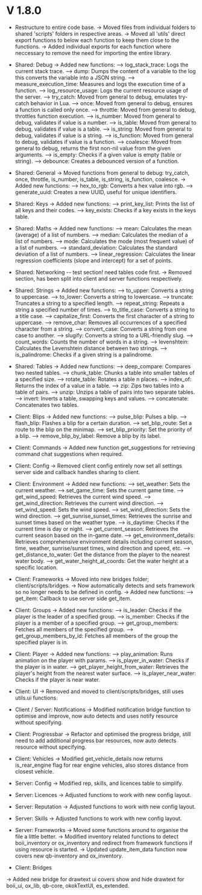 # V 1.8.0

- Restructure to entire code base.
-> Moved files from individual folders to shared 'scripts' folders in respective areas.
-> Moved all 'utils' direct export functions to below each function to keep them close to the functions.
-> Added individual exports for each function where neccessary to remove the need for importing the entire library.

- Shared: Debug
-> Added new functions:
--> log_stack_trace: Logs the current stack trace.
--> dump: Dumps the content of a variable to the log this converts the variable into a JSON string.
--> measure_execution_time: Measures and logs the execution time of a function.
--> log_resource_usage: Logs the current resource usage of the server.
--> try_catch: Moved from general to debug, emulates try-catch behavior in Lua.
--> once: Moved from general to debug, ensures a function is called only once.
--> throttle: Moved from general to debug, throttles function execution.
--> is_number: Moved from general to debug, validates if value is a number.
--> is_table: Moved from general to debug, validates if value is a table.
--> is_string: Moved from general to debug, validates if value is a string.
--> is_function: Moved from general to debug, validates if value is a function.
--> coalesce: Moved from general to debug, returns the first non-nil value from the given arguments.
--> is_empty: Checks if a given value is empty (table or string).
--> debounce: Creates a debounced version of a function.

- Shared: General
-> Moved functions from general to debug: try_catch, once, throttle, is_number, is_table, is_string, is_function, coalesce.
-> Added new functions:
--> hex_to_rgb: Converts a hex value into rgb.
--> generate_uuid: Creates a new UUID, useful for unique identifiers.

- Shared: Keys
-> Added new functions:
--> print_key_list: Prints the list of all keys and their codes.
--> key_exists: Checks if a key exists in the keys table.

- Shared: Maths
-> Added new functions:
--> mean: Calculates the mean (average) of a list of numbers.
--> median: Calculates the median of a list of numbers.
--> mode: Calculates the mode (most frequent value) of a list of numbers.
--> standard_deviation: Calculates the standard deviation of a list of numbers.
--> linear_regression: Calculates the linear regression coefficients (slope and intercept) for a set of points.

- Shared: Networking -- test section! need tables code first.
-> Removed section, has been split into client and server functions respectively. 

- Shared: Strings
-> Added new functions:
--> to_upper:  Converts a string to uppercase.
--> to_lower: Converts a string to lowercase.
--> truncate: Truncates a string to a specified length.
--> repeat_string: Repeats a string a specified number of times.
--> to_title_case: Converts a string to a title case.
--> capitalize_first: Converts the first character of a string to uppercase.
--> remove_char: Removes all occurrences of a specified character from a string.
--> convert_case: Converts a string from one case to another.
--> slugify: Converts a string to a URL-friendly slug.
--> count_words: Counts the number of words in a string.
--> levenshtein: Calculates the Levenshtein distance between two strings.
--> is_palindrome: Checks if a given string is a palindrome.

- Shared: Tables
-> Added new functions:
--> deep_compare: Compares two nested tables.
--> chunk_table: Chunks a table into smaller tables of a specified size.
--> rotate_table: Rotates a table n places.
--> index_of: Returns the index of a value in a table.
--> zip: Zips two tables into a table of pairs.
--> unzip: Unzips a table of pairs into two separate tables.
--> invert: Inverts a table, swapping keys and values.
--> concatenate: Concatenates two tables.

- Client: Blips
-> Added new functions:
--> pulse_blip: Pulses a blip.
--> flash_blip: Flashes a blip for a certain duration.
--> set_blip_route: Set a route to the blip on the minimap.
--> set_blip_priority: Set the priority of a blip.
--> remove_blip_by_label: Remove a blip by its label.

- Client: Commands
-> Added new function get_suggestions for retrieving command chat suggestions when required.

- Client: Config
-> Removed client config entirely now set all settings server side and callback handles sharing to client.

- Client: Environment
-> Added new functions:
--> set_weather: Sets the current weather.
--> set_game_time: Sets the current game time.
--> get_wind_speed: Retrieves the current wind speed.
--> get_wind_direction: Retrieves the current wind direction.
--> set_wind_speed: Sets the wind speed.
--> set_wind_direction: Sets the wind direction.
--> get_sunrise_sunset_times: Retrieves the sunrise and sunset times based on the weather type.
--> is_daytime: Checks if the current time is day or night.
--> get_current_season: Retrieves the current season based on the in-game date.
--> get_environment_details: Retrieves comprehensive environment details including current season, time, weather, sunrise/sunset times, wind direction and speed, etc.
--> get_distance_to_water: Get the distance from the player to the nearest water body.
--> get_water_height_at_coords: Get the water height at a specific location.

- Client: Frameworks
-> Moved into new bridges folder; client/scripts/bridges.
-> Now automatically detects and sets framework so no longer needs to be defined in config.
-> Added new functions: 
--> get_item: Callback to use server side get_item.

- Client: Groups
-> Added new functions:
--> is_leader: Checks if the player is the leader of a specified group.
--> is_member: Checks if the player is a member of a specified group.
--> get_group_members: Fetches all members of the specified group.
--> get_group_members_by_id: Fetches all members of the group the specified player is in.

- Client: Player
-> Added new functions:
--> play_animation: Runs animation on the player with params.
--> is_player_in_water: Checks if the player is in water.
--> get_player_height_from_water: Retrieves the player's height from the nearest water surface.
--> is_player_near_water: Checks if the player is near water.

- Client: UI
-> Removed and moved to client/scripts/bridges, still uses utils.ui functions.

- Client / Server: Notifications
-> Modified notification bridge function to optimise and improve, now auto detects and uses notify resource without specifying.

- Client: Progressbar
-> Refactor and optimised the progress bridge, still need to add additional progress bar resources, now auto detects resource without specifying.

- Client: Vehicles
-> Modified get_vehicle_details now returns is_rear_engine flag for rear engine vehicles, also stores distance from closest vehicle.

- Server: Config
-> Modified rep, skills, and licences table to simplify.

- Server: Licences
-> Adjusted functions to work with new config layout.

- Server: Reputation
-> Adjusted functions to work with new config layout.

- Server: Skills
-> Adjusted functions to work with new config layout.

- Server: Frameworks
-> Moved some functions around to organise the file a little better.
-> Modified inventory related functions to detect boii_inventory or ox_inventory and redirect from framework functions if using resource is started.
-> Updated update_item_data function now covers new qb-inventory and ox_inventory.

- Client: Bridges

-> Added new bridge for drawtext ui covers show and hide drawtext for boii_ui, ox_lib, qb-core, okokTextUI, es_extended.